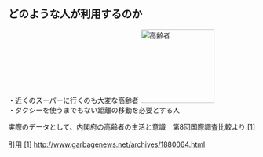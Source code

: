 ## どのような人が利用するのか

・近くのスーパーに行くのも大変な高齢者
<img width="150px" alt="高齢者" src="http://kids.wanpug.com/illust/illust2242.png"> <br>
・タクシーを使うまでもない距離の移動を必要とする人

実際のデータとして、内閣府の高齢者の生活と意識　第8回国際調査比較より
[1]<img width="2px" alt="データ" src="http://www.garbagenews.com/img18/gn-20180708-01.gif">

引用
[1] http://www.garbagenews.net/archives/1880064.html
